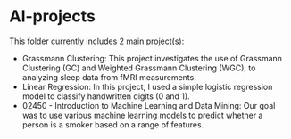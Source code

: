 # AI-projects
This folder currently includes 2 main project(s):
- Grassmann Clustering: This project investigates the use of Grassmann Clustering (GC) and Weighted Grassmann Clustering (WGC), to analyzing sleep data from fMRI measurements.
- Linear Regression: In this project, I used a simple logistic regression model to classify handwritten digits (0 and 1).
- 02450 - Introduction to Machine Learning and Data Mining: Our goal was to use various machine learning models to predict whether a person is a smoker based on a range of features.

